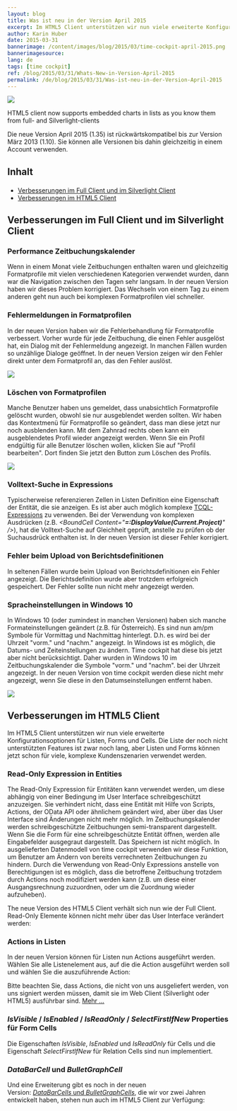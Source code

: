 ```yaml
---
layout: blog
title: Was ist neu in der Version April 2015
excerpt: Im HTML5 Client unterstützen wir nun viele erweiterte Konfigurationsoptionen für Listen, Forms und Cells. Die Liste der noch nicht unterstützten Features ist zwar noch lang, aber Listen und Forms können jetzt schon für viele, komplexe Kundenszenarien verwendet werden.
author: Karin Huber
date: 2015-03-31
bannerimage: /content/images/blog/2015/03/time-cockpit-april-2015.png
bannerimagesource: 
lang: de
tags: [time cockpit]
ref: /blog/2015/03/31/Whats-New-in-Version-April-2015
permalink: /de/blog/2015/03/31/Was-ist-neu-in-der-Version-April-2015
---
```


<img src="{{site.baseurl}}/content/images/blog/2015/03/BarChartsLarge.png" /><p class="imageCaption">HTML5 client now supports embedded charts in lists as you know them from full- and Silverlight-clients</p><p>Die neue Version April 2015 (1.35) ist rückwärtskompatibel bis zur Version März 2013 (1.10). Sie können alle Versionen bis dahin gleichzeitig in einem Account verwenden.</p><h2>Inhalt
</h2><ul>
  <li>
    <a href="#Full">Verbesserungen im Full Client und im Silverlight Client</a>
  </li>
  <li>
    <a href="#HTML5">Verbesserungen im HTML5 Client</a>
  </li>
</ul><h2>
  <a id="Full" name="Full" class="mce-item-anchor"></a>Verbesserungen im Full Client und im Silverlight Client</h2><h3>Performance Zeitbuchungskalender</h3><p>Wenn in einem Monat viele Zeitbuchungen enthalten waren und gleichzeitig Formatprofile mit vielen verschiedenen Kategorien verwendet wurden, dann war die Navigation zwischen den Tagen sehr langsam. In der neuen Version haben wir dieses Problem korrigiert. Das Wechseln von einem Tag zu einem anderen geht nun auch bei komplexen Formatprofilen viel schneller.</p><h3>Fehlermeldungen in Formatprofilen
</h3><p>In der neuen Version haben wir die Fehlerbehandlung für Formatprofile verbessert. Vorher wurde für jede Zeitbuchung, die einen Fehler ausgelöst hat, ein Dialog mit der Fehlermeldung angezeigt. In manchen Fällen wurden so unzählige Dialoge geöffnet. In der neuen Version zeigen wir den Fehler direkt unter dem Formatprofil an, das den Fehler auslöst.</p><p>
  <img src="{{site.baseurl}}/content/images/blog/2015/03/formatting-profile-error.png" />
</p><h3>Löschen von Formatprofilen
</h3><p>Manche Benutzer haben uns gemeldet, dass unabsichtlich Formatprofile gelöscht wurden, obwohl sie nur ausgeblendet werden sollten. Wir haben das Kontextmenü für Formatprofile so geändert, dass man diese jetzt nur noch ausblenden kann. Mit dem Zahnrad rechts oben kann ein ausgeblendetes Profil wieder angezeigt werden. Wenn Sie ein Profil endgültig für alle Benutzer löschen wollen, klicken Sie auf "Profil bearbeiten". Dort finden Sie jetzt den Button zum Löschen des Profils.</p><p>
  <img src="{{site.baseurl}}/content/images/blog/2015/03/hide-formatting-profile.png" />
</p><h3>Volltext-Suche in Expressions</h3><p>Typischerweise referenzieren Zellen in Listen Definition eine Eigenschaft der Entität, die sie anzeigen. Es ist aber auch möglich komplexe <a href="http://help.timecockpit.com/?topic=html/28e3e0bd-6bd7-4435-930b-69671817bf95.htm">TCQL-Expressions</a> zu verwenden. Bei der Verwendung von komplexen Ausdrücken (z.B. <em>&lt;BoundCell Content="<strong>=:DisplayValue(Current.Project)</strong>" /&gt;</em>), hat die Volltext-Suche auf Gleichheit geprüft, anstelle zu prüfen ob der Suchausdrück enthalten ist. In der neuen Version ist dieser Fehler korrigiert.</p><h3>Fehler beim Upload von Berichtsdefinitionen
</h3><p>In seltenen Fällen wurde beim Upload von Berichtsdefinitionen ein Fehler angezeigt. Die Berichtsdefinition wurde aber trotzdem erfolgreich gespeichert. Der Fehler sollte nun nicht mehr angezeigt werden.</p><h3>Spracheinstellungen in Windows 10</h3><p>In Windows 10 (oder zumindest in manchen Versionen) haben sich manche Formateinstellungen geändert (z.B. für Österreich). Es sind nun am/pm Symbole für Vormittag und Nachmittag hinterlegt. D.h. es wird bei der Uhrzeit "vorm." und "nachm." angezeigt. In Windows ist es möglich, die Datums- und Zeiteinstellungen zu ändern. Time cockpit hat diese bis jetzt aber nicht berücksichtigt. Daher wurden in Windows 10 im Zeitbuchungskalender die Symbole "vorm." und "nachm". bei der Uhrzeit angezeigt. In der neuen Version von time cockpit werden diese nicht mehr angezeigt, wenn Sie diese in den Datumseinstellungen entfernt haben.</p><p>
  <img src="{{site.baseurl}}/content/images/blog/2015/03/am-pm-symbols.png" />
</p><h2>
  <a id="HTML5" name="HTML5" class="mce-item-anchor"></a>Verbesserungen im HTML5 Client</h2><p>Im HTML5 Client unterstützen wir nun viele erweiterte Konfigurationsoptionen für Listen, Forms und Cells. Die Liste der noch nicht unterstützten Features ist zwar noch lang, aber Listen und Forms können jetzt schon für viele, komplexe Kundenszenarien verwendet werden.</p><h3>Read-Only Expression in Entities</h3><p>The Read-Only Expression für Entitäten kann verwendet werden, um diese abhängig von einer Bedingung im User Interface schreibgeschützt anzuzeigen. Sie verhindert nicht, dass eine Entität mit Hilfe von Scripts, Actions, der OData API oder ähnlichem geändert wird, aber über das User Interface sind Änderungen nicht mehr möglich. Im Zeitbuchungskalender werden schreibgeschützte Zeitbuchungen semi-transparent dargestellt. Wenn Sie die Form für eine schreibgeschützte Entität öffnen, werden alle Eingabefelder ausgegraut dargestellt. Das Speichern ist nicht möglich. In ausgelieferten Datenmodell von time cockpit verwenden wir diese Funktion, um Benutzer am Ändern von bereits verrechneten Zeitbuchungen zu hindern. Durch die Verwendung von Read-Only Expressions anstelle von Berechtigungen ist es möglich, dass die betroffene Zeitbuchung trotzdem durch Actions noch modifiziert werden kann (z.B. um diese einer Ausgangsrechnung zuzuordnen, oder um die Zuordnung wieder aufzuheben).</p><function name="Composite.Media.ImageGallery.Slimbox2">
  <param name="MediaImage" value="MediaArchive:aec68129-055e-4506-ac85-cab175d2be00" />
  <param name="ThumbnailMaxWidth" value="800" />
  <param name="ThumbnailMaxHeight" value="800" />
  <param name="ImageMaxWidth" value="1280" />
  <param name="ImageMaxHeight" value="1024" />
</function><p>The neue Version des HTML5 Client verhält sich nun wie der Full Client. Read-Only Elemente können nicht mehr über das User Interface verändert werden:</p><function name="Composite.Media.ImageGallery.Slimbox2">
  <param name="MediaImage" value="MediaArchive:4483296f-fb41-4070-b895-0134ee8c22b1" />
  <param name="ThumbnailMaxWidth" value="800" />
  <param name="ThumbnailMaxHeight" value="800" />
  <param name="ImageMaxWidth" value="1280" />
  <param name="ImageMaxHeight" value="1024" />
</function><h3>Actions in Listen</h3><p>In der neuen Version können für Listen nun Actions ausgeführt werden. Wählen Sie alle Listenelement aus, auf die die Action ausgeführt werden soll und wählen Sie die auszuführende Action:</p><function name="Composite.Media.ImageGallery.Slimbox2">
  <param name="MediaImage" value="MediaArchive:8c351fc3-73bf-4098-aeee-1fcf07951cc3" />
  <param name="ThumbnailMaxWidth" value="800" />
  <param name="ThumbnailMaxHeight" value="800" />
  <param name="ImageMaxWidth" value="1280" />
  <param name="ImageMaxHeight" value="1024" />
</function><p class="showcase">Bitte beachten Sie, dass Actions, die nicht von uns ausgeliefert werden, von uns signiert werden müssen, damit sie im Web Client (Silverlight oder HTML5) ausführbar sind. <a href="http://www.timecockpit.com/blog/2014/11/27/Why-You-Need-to-Sign-Your-Custom-Code" target="_blank">Mehr ...</a></p><h3>
  <em>IsVisible</em> / <em>IsEnabled</em> / <em>IsReadOnly</em> / <em>SelectFirstIfNew</em> Properties für Form Cells</h3><p>Die Eigenschaften <em>IsVisible</em>, <em>IsEnabled</em> und <em>IsReadOnly</em> für Cells und die Eigenschaft <em>SelectFirstIfNew</em> für Relation Cells sind nun implementiert.</p><h3>
  <em>DataBarCell</em> und <em>BulletGraphCell</em></h3><p>Und eine Erweiterung gibt es noch in der neuen Version: <a href="~/blog/2013/02/28/Whats-New-in-Version-March-2013" target="_blank"><em>DataBarCells</em> und <em>BulletGraphCells</em></a>, die wir vor zwei Jahren entwickelt haben, stehen nun auch im HTML5 Client zur Verfügung:</p><function name="Composite.Media.ImageGallery.Slimbox2">
  <param name="MediaImage" value="MediaArchive:eb2fd4c4-e65b-45c2-a4e3-2c1348b5121e" />
  <param name="ThumbnailMaxWidth" value="800" />
  <param name="ThumbnailMaxHeight" value="800" />
  <param name="ImageMaxWidth" value="1280" />
  <param name="ImageMaxHeight" value="1024" />
</function>